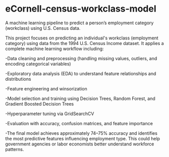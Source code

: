 # eCornell-census-workclass-model
A machine learning pipeline to predict a person’s employment category (workclass) using U.S. Census data.

This project focuses on predicting an individual's workclass (employment category) using data from the 1994 U.S. Census Income dataset. It applies a complete machine learning workflow including:

-Data cleaning and preprocessing (handling missing values, outliers, and encoding categorical variables)

-Exploratory data analysis (EDA) to understand feature relationships and distributions

-Feature engineering and winsorization

-Model selection and training using Decision Trees, Random Forest, and Gradient Boosted Decision Trees

-Hyperparameter tuning via GridSearchCV

-Evaluation with accuracy, confusion matrices, and feature importance

-The final model achieves approximately 74–75% accuracy and identifies the most predictive features influencing employment type. This could help government agencies or labor economists better understand workforce patterns.
